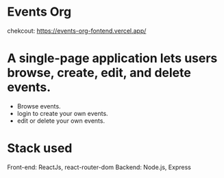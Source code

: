 # Events Org

chekcout: https://events-org-fontend.vercel.app/

# A single-page application lets users browse, create, edit, and delete events.
- Browse events.
- login to create your own events.
- edit or delete your own events.

# Stack used
Front-end: ReactJs, react-router-dom
Backend: Node.js, Express
